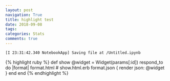 ```yaml
---
layout: post
navigation: True
title: highlight test
date: 2018-09-08
tags:
categories: Stats
comments: true
---
```



```
[I 23:31:42.340 NotebookApp] Saving file at /Untitled.ipynb
```

{% highlight ruby %}
def show
  @widget = Widget(params[:id])
  respond_to do |format|
    format.html # show.html.erb
    format.json { render json: @widget }
  end
end
{% endhighlight %}
